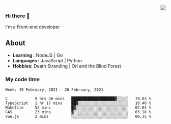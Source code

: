 <img align='right' src="https://github-readme-stats.vercel.app/api?username=strugglebak&show_icons=true">

### Hi there 👋

I'm a Front-end developer

## About

-  **Learning :** NodeJS | Go
-  **Languages :** JavaScript | Python
-  **Hobbies:** Death Stranding | Ori and the Blind Forest

### My code time

<!--START_SECTION:waka-->
```text
Week: 19 February, 2021 - 26 February, 2021

C            9 hrs 46 mins   ███████████████████▓░░░░░   78.83 % 
TypeScript   1 hr 17 mins    ██▓░░░░░░░░░░░░░░░░░░░░░░   10.40 % 
Makefile     52 mins         █▓░░░░░░░░░░░░░░░░░░░░░░░   07.04 % 
GAS          23 mins         ▓░░░░░░░░░░░░░░░░░░░░░░░░   03.18 % 
Vue.js       2 mins          ░░░░░░░░░░░░░░░░░░░░░░░░░   00.35 % 
```
<!--END_SECTION:waka-->
